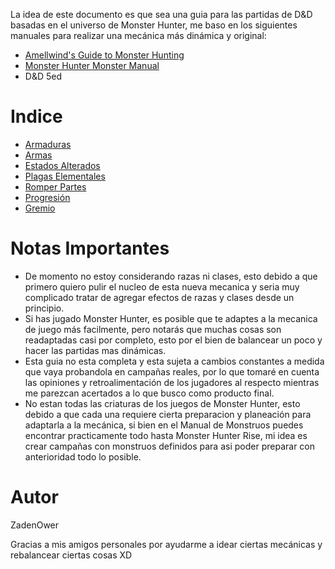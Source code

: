 <link rel="stylesheet" href="./base.css">

La idea de este documento es que sea una guia para las partidas de D&D basadas en el universo de Monster Hunter, me baso en los siguientes manuales para realizar una mecánica más dinámica y original:

- [Amellwind's Guide to Monster Hunting](https://www.gmbinder.com/share/-LCk9FgQaqaXBVmLeCeT)
- [Monster Hunter Monster Manual](https://www.gmbinder.com/share/-LQ_X0ozlVJgsEGrQYVz)
- D&D 5ed

# Indice

- [Armaduras](Armaduras/Armaduras.html)
- [Armas](Armas/Armas.html)
- [Estados Alterados](Mecanicas/Estados%20Alterados/Estados%20Alterados.html)
- [Plagas Elementales](Mecanicas/Plagas%20Elementales/Plagas%20Elementales.html)
- [Romper Partes](Mecanicas/Romper%20Partes/Romper%20Partes.html)
- [Progresión](Mecanicas/Progresion/Progresion.html)
- [Gremio](Gremio/Gremio.html)

# Notas Importantes

- De momento no estoy considerando razas ni clases, esto debido a que primero quiero pulir el nucleo de esta nueva mecanica y seria muy complicado tratar de agregar efectos de razas y clases desde un principio.
- Si has jugado Monster Hunter, es posible que te adaptes a la mecanica de juego más facilmente, pero notarás que muchas cosas son readaptadas casi por completo, esto por el bien de balancear un poco y hacer las partidas mas dinámicas.
- Esta guia no esta completa y esta sujeta a cambios constantes a medida que vaya probandola en campañas reales, por lo que tomaré en cuenta las opiniones y retroalimentación de los jugadores al respecto mientras me parezcan acertados a lo que busco como producto final.
- No estan todas las criaturas de los juegos de Monster Hunter, esto debido a que cada una requiere cierta preparacion y planeación para adaptarla a la mecánica, si bien en el Manual de Monstruos puedes encontrar practicamente todo hasta Monster Hunter Rise, mi idea es crear campañas con monstruos definidos para asi poder preparar con anterioridad todo lo posible.
  

# Autor

ZadenOwer

Gracias a mis amigos personales por ayudarme a idear ciertas mecánicas y rebalancear ciertas cosas XD